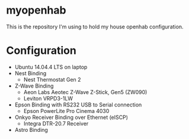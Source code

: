# myopenhab
This is the repository I'm using to hold my house openhab configuration.

# Configuration
* Ubuntu 14.04.4 LTS on laptop
* Nest Binding
  * Nest Thermostat Gen 2
* Z-Wave Binding
  * Aeon Labs Aeotec Z-Wave Z-Stick, Gen5 (ZW090)
  * Leviton VRPD3-1LW
* Epson Binding with RS232 USB to Serial connection
  * Epson PowerLite Pro Cinema 4030
* Onkyo Receiver Binding over Ethernet (eISCP)
  * Integra DTR-20.7 Receiver
* Astro Binding
